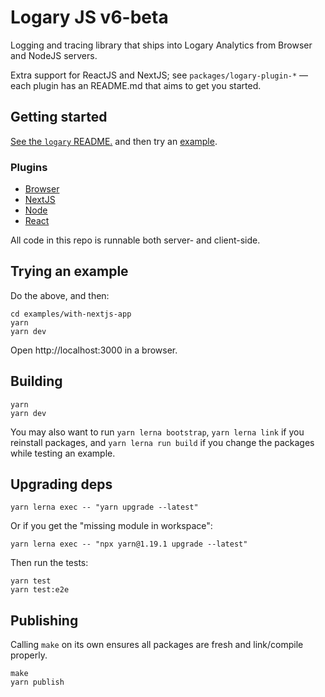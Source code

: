 # Logary JS v6-beta

Logging and tracing library that ships into Logary Analytics from Browser and NodeJS servers.

Extra support for ReactJS and NextJS; see `packages/logary-plugin-*` — each plugin has an
README.md that aims to get you started.

## Getting started

[See the `logary` README.](https://github.com/logary/logary-js/tree/master/packages/logary) and then try an [example](#trying-an-example).

### Plugins

- [Browser](https://github.com/logary/logary-js/tree/master/packages/logary-plugin-browser)
- [NextJS](https://github.com/logary/logary-js/tree/master/packages/logary-plugin-nextjs)
- [Node](https://github.com/logary/logary-js/tree/master/packages/logary-plugin-node)
- [React](https://github.com/logary/logary-js/tree/master/packages/logary-plugin-react)

All code in this repo is runnable both server- and client-side.

## Trying an example

Do the above, and then:

    cd examples/with-nextjs-app
    yarn
    yarn dev

Open http://localhost:3000 in a browser.


## Building

    yarn
    yarn dev

You may also want to run `yarn lerna bootstrap`, `yarn lerna link` if you reinstall packages, 
and `yarn lerna run build` if you change the packages while testing an example.

## Upgrading deps

    yarn lerna exec -- "yarn upgrade --latest"

Or if you get the "missing module in workspace":

    yarn lerna exec -- "npx yarn@1.19.1 upgrade --latest"

Then run the tests:

    yarn test
    yarn test:e2e

## Publishing

Calling `make` on its own ensures all packages are fresh and link/compile properly.

    make
    yarn publish
